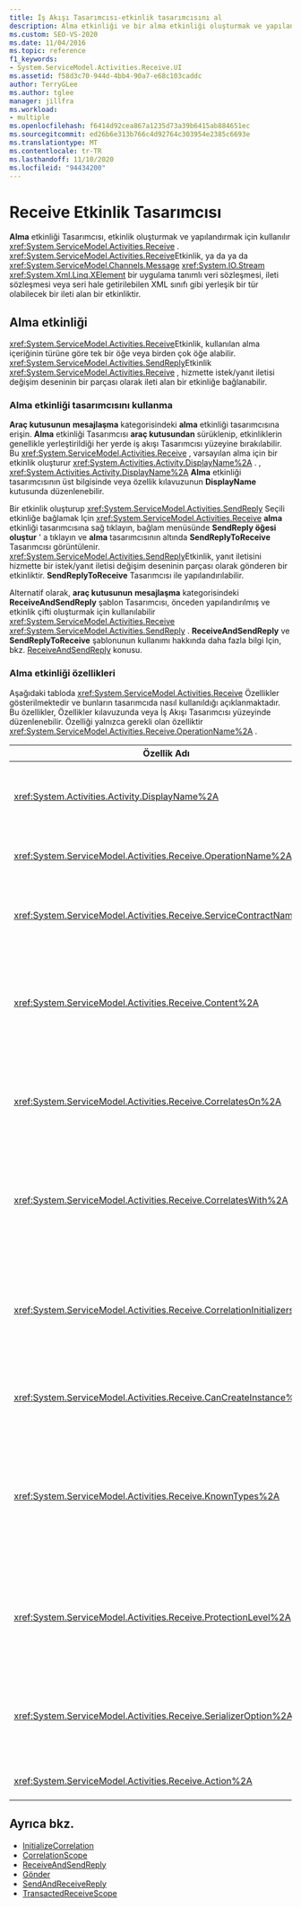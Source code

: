 ```yaml
---
title: İş Akışı Tasarımcısı-etkinlik tasarımcısını al
description: Alma etkinliği ve bir alma etkinliği oluşturmak ve yapılandırmak için alma etkinliği Tasarımcısı 'nı kullanma hakkında bilgi edinin.
ms.custom: SEO-VS-2020
ms.date: 11/04/2016
ms.topic: reference
f1_keywords:
- System.ServiceModel.Activities.Receive.UI
ms.assetid: f58d3c70-944d-4bb4-90a7-e68c103caddc
author: TerryGLee
ms.author: tglee
manager: jillfra
ms.workload:
- multiple
ms.openlocfilehash: f6414d92cea867a1235d73a39b6415ab884651ec
ms.sourcegitcommit: ed26b6e313b766c4d92764c303954e2385c6693e
ms.translationtype: MT
ms.contentlocale: tr-TR
ms.lasthandoff: 11/10/2020
ms.locfileid: "94434200"
---
```

# <a name="receive-activity-designer"></a>Receive Etkinlik Tasarımcısı

**Alma** etkinliği Tasarımcısı, etkinlik oluşturmak ve yapılandırmak için kullanılır <xref:System.ServiceModel.Activities.Receive> . <xref:System.ServiceModel.Activities.Receive>Etkinlik, ya da ya da <xref:System.ServiceModel.Channels.Message> <xref:System.IO.Stream> <xref:System.Xml.Linq.XElement> bir uygulama tanımlı veri sözleşmesi, ileti sözleşmesi veya seri hale getirilebilen XML sınıfı gibi yerleşik bir tür olabilecek bir ileti alan bir etkinliktir.

## <a name="the-receive-activity"></a>Alma etkinliği

<xref:System.ServiceModel.Activities.Receive>Etkinlik, kullanılan alma içeriğinin türüne göre tek bir öğe veya birden çok öğe alabilir. <xref:System.ServiceModel.Activities.SendReply>Etkinlik <xref:System.ServiceModel.Activities.Receive> , hizmette istek/yanıt iletisi değişim deseninin bir parçası olarak ileti alan bir etkinliğe bağlanabilir.

### <a name="using-the-receive-activity-designer"></a>Alma etkinliği tasarımcısını kullanma

**Araç kutusunun** **mesajlaşma** kategorisindeki **alma** etkinliği tasarımcısına erişin. **Alma** etkinliği Tasarımcısı **araç kutusundan** sürüklenip, etkinliklerin genellikle yerleştirildiği her yerde iş akışı Tasarımcısı yüzeyine bırakılabilir. Bu <xref:System.ServiceModel.Activities.Receive> , varsayılan alma için bir etkinlik oluşturur <xref:System.Activities.Activity.DisplayName%2A> . , <xref:System.Activities.Activity.DisplayName%2A> **Alma** etkinliği tasarımcısının üst bilgisinde veya özellik kılavuzunun **DisplayName** kutusunda düzenlenebilir.

Bir etkinlik oluşturup <xref:System.ServiceModel.Activities.SendReply> Seçili etkinliğe bağlamak Için <xref:System.ServiceModel.Activities.Receive> **alma** etkinliği tasarımcısına sağ tıklayın, bağlam menüsünde **SendReply öğesi oluştur** ' a tıklayın ve **alma** tasarımcısının altında **SendReplyToReceive** Tasarımcısı görüntülenir. <xref:System.ServiceModel.Activities.SendReply>Etkinlik, yanıt iletisini hizmette bir istek/yanıt iletisi değişim deseninin parçası olarak gönderen bir etkinliktir. **SendReplyToReceive** Tasarımcısı ile yapılandırılabilir.

Alternatif olarak, **araç kutusunun** **mesajlaşma** kategorisindeki **ReceiveAndSendReply** şablon Tasarımcısı, önceden yapılandırılmış ve etkinlik çifti oluşturmak için kullanılabilir <xref:System.ServiceModel.Activities.Receive> <xref:System.ServiceModel.Activities.SendReply> . **ReceiveAndSendReply** ve **SendReplyToReceive** şablonunun kullanımı hakkında daha fazla bilgi Için, bkz. [ReceiveAndSendReply](../workflow-designer/receiveandsendreply-template-designer.md) konusu.

### <a name="the-receive-activity-properties"></a>Alma etkinliği özellikleri

Aşağıdaki tabloda <xref:System.ServiceModel.Activities.Receive> Özellikler gösterilmektedir ve bunların tasarımcıda nasıl kullanıldığı açıklanmaktadır. Bu özellikler, Özellikler kılavuzunda veya İş Akışı Tasarımcısı yüzeyinde düzenlenebilir. Özelliği yalnızca gerekli olan özelliktir <xref:System.ServiceModel.Activities.Receive.OperationName%2A> .

| Özellik Adı | Gerekli | Kullanım |
|-|----------|-|
| <xref:System.Activities.Activity.DisplayName%2A> | Yanlış | Etkinliğin kolay adını belirtir <xref:System.ServiceModel.Activities.Receive> . Varsayılan değer Al ' dır.<br /><br /> Kolay için varsayılan olmayan bir değer kullanılması <xref:System.Activities.Activity.DisplayName%2A> kesinlikle gerekli olmasa da, bu tür bir değer kullanmak en iyi uygulamadır. |
| <xref:System.ServiceModel.Activities.Receive.OperationName%2A> | Doğru | Bu etkinlik tarafından uygulanan hizmet işleminin adını belirtir <xref:System.ServiceModel.Activities.Receive> . Bu özellik, **Action özelliği açıkça** ayarlanmamışsa **Action** özelliğinin varsayılan değerini oluşturmak için kullanılır. |
| <xref:System.ServiceModel.Activities.Receive.ServiceContractName%2A> | Yanlış | Hizmet sözleşmesinin adını belirtir. Bu özellik, hizmet işlemlerini tek tek hizmet sözleşmeleri halinde gruplandırmak için kullanılır. Aynı olan tüm <xref:System.ServiceModel.Activities.Receive> Etkinlikler <xref:System.ServiceModel.Activities.Receive.ServiceContractName%2A> aynı hizmet SÖZLEŞMESINE (wsdl bağlantı noktası türü) gruplanır. Varsayılan değer, en üst düzey (root) etkinliğin tam CLR adıdır. |
| <xref:System.ServiceModel.Activities.Receive.Content%2A> | Yanlış | Alacak ileti veya parametre içeriğini belirtir. <xref:System.ServiceModel.Activities.ReceiveMessageContent>Etkinlik ya da <xref:System.ServiceModel.Activities.ReceiveParametersContent> etkinlik olabilir. Özellik kılavuzundaki **içerik** alanının yanındaki üç nokta düğmesini seçerek veya **alma** etkinliği Tasarımcısı yüzeyinde **içerik** etiketinin yanındaki **tanımla...** düğmesine tıklayarak bu özelliği düzenleyin. Her ikisi de **Içerik tanımı** iletişim kutusunu görüntüler. Bu kutunun nasıl kullanılacağı hakkında daha fazla bilgi için [Içerik tanımı Iletişim kutusu](../workflow-designer/content-definition-dialog-box.md) konusuna bakın. |
| <xref:System.ServiceModel.Activities.Receive.CorrelatesOn%2A> | Yanlış | Bir <xref:System.ServiceModel.Activities.Receive> nesne ile bir iş akışının hizmet işlemlerinde etkinlikler arasındaki bağıntıları belirtir <xref:System.ServiceModel.MessageQuerySet> . Özellikler kılavuzundaki özelliğin yanındaki üç nokta düğmesine tıklayarak <xref:System.ServiceModel.Activities.Receive.CorrelatesOn%2A> **CorrelatesOn tanımı** iletişim kutusunu açın. Bu iletişim kutusunun kullanımı hakkında daha fazla bilgi için [Içerik tanımı Iletişim kutusu](../workflow-designer/content-definition-dialog-box.md) konusuna bakın. |
| <xref:System.ServiceModel.Activities.Receive.CorrelatesWith%2A> | Yanlış | <xref:System.ServiceModel.Activities.CorrelationHandle>İletiyi uygun iş akışı örneğine yönlendirmek için kullanılan öğesini belirtir.<br /><br /> Özellikler kılavuzundaki özelliğin yanındaki üç nokta düğmesine tıklayarak <xref:System.ServiceModel.Activities.Receive.CorrelatesWith%2A> **ifade Düzenleyicisi** iletişim kutusunu açın. Bu iletişim kutusunun kullanımı hakkında daha fazla bilgi için bkz. [nasıl yapılır: Ifade düzenleyicisini kullanma](../workflow-designer/how-to-use-the-expression-editor.md) konusu. |
| <xref:System.ServiceModel.Activities.Receive.CorrelationInitializers%2A> | Yanlış | <xref:System.ServiceModel.Activities.CorrelationInitializer> <xref:System.ServiceModel.Activities.CorrelationHandle> Bu <xref:System.ServiceModel.Activities.Receive> etkinliği iş akışı içinde yapılandıran birden çok nesneyi başlatacak nesne koleksiyonunu belirtir. Özellikler kılavuzundaki özelliğin yanındaki üç nokta düğmesine tıklayarak <xref:System.ServiceModel.Activities.Receive.CorrelationInitializers%2A> **bağıntı başlatıcıları Ekle** iletişim kutusunu açın. Bu kutuyu kullanma hakkında daha fazla bilgi için bkz. [Correlationbaşlatıcıları ekleme Iletişim kutusu](../workflow-designer/add-correlationinitializers-dialog-box.md) konusu. |
| <xref:System.ServiceModel.Activities.Receive.CanCreateInstance%2A> | Yanlış | İleti mevcut bir iş akışı örneğiyle bağıntılı değilse, iletiyi işlemek için yeni bir iş akışı örneği oluşturulup oluşturulmayacağını belirleyen bir değer belirtir. Değer **true** olarak ayarlanırsa, ileti mevcut bir iş akışı örneğiyle bağıntılı olmadığında iletiyi işlemek için yeni bir iş akışı örneği oluşturulur. |
| <xref:System.ServiceModel.Activities.Receive.KnownTypes%2A> | Yanlış | Bu etkinlik tarafından uygulanan hizmet işlemi için bilinen türlerin bir koleksiyonunu belirtir <xref:System.ServiceModel.Activities.Receive> . Bu özellik, <xref:System.ServiceModel.Activities.Receive.SerializerOption%2A> özelliği olarak ayarlanmış özellik ile birlikte kullanılmalıdır <xref:System.Runtime.Serialization.DataContractSerializer> . Kullanılıyorsa yok sayılır <xref:System.Xml.Serialization.XmlSerializer> .<br /><br /> Özellik kılavuzunda **KnownTypes** alanının yanındaki üç nokta düğmesini seçerek ilgili türleri ekleyebileceğiniz **tür koleksiyonu Düzenleyicisi** iletişim kutusunu görüntüleyin. Bu kutuyu kullanma hakkında daha fazla bilgi için, [tür koleksiyonu Düzenleyicisi Iletişim kutusu](../workflow-designer/type-collection-editor-dialog-box.md) konusuna bakın. |
| <xref:System.ServiceModel.Activities.Receive.ProtectionLevel%2A> | Yanlış | <xref:System.Net.Security.ProtectionLevel>İleti için belirtir.<br /><br /> 1.  <xref:System.Net.Security.ProtectionLevel> yalnızca kimlik doğrulaması anlamına gelir.<br />2.  <xref:System.Net.Security.ProtectionLevel> aktarılan verilerin bütünlüğünü sağlamaya yardımcı olmak için imza verileri anlamına gelir.<br />3.  <xref:System.Net.Security.ProtectionLevel> iletilen verilerin gizliliğini ve bütünlüğünü sağlamaya yardımcı olmak için verileri şifreleme ve imzalama anlamına gelir. |
| <xref:System.ServiceModel.Activities.Receive.SerializerOption%2A> | Yanlış | Etkinlik tarafından uygulanan hizmet işlemi için kullanılacak seri hale getirici türünü belirtir <xref:System.ServiceModel.Activities.Receive> . Varsayılan değer, <xref:System.Runtime.Serialization.DataContractSerializer> bir türdeki bir örneği BIR XML akışına veya sağlanan veri sözleşmesini kullanan belgeye seri hale getirir ve seri hale getirir. <xref:System.Xml.Serialization.XmlSerializer>XML üzerinde daha fazla denetim gerekliyse de kullanılabilir. |
| <xref:System.ServiceModel.Activities.Receive.Action%2A> | Yanlış | İletinin eylem üst bilgisini belirtir. Açıkça ayarlanmamışsa, değeri varsayılan olarak şu şekilde olur: `https://tempuri.org/{service contract namespace}/{service contract name}/{operation name}` . |

## <a name="see-also"></a>Ayrıca bkz.

- [InitializeCorrelation](../workflow-designer/initializecorrelation-activity-designer.md)
- [CorrelationScope](../workflow-designer/correlationscope-activity-designer.md)
- [ReceiveAndSendReply](../workflow-designer/receiveandsendreply-template-designer.md)
- [Gönder](../workflow-designer/send-activity-designer.md)
- [SendAndReceiveReply](../workflow-designer/sendandreceivereply-template-designer.md)
- [TransactedReceiveScope](../workflow-designer/transactedreceivescope-activity-designer.md)
